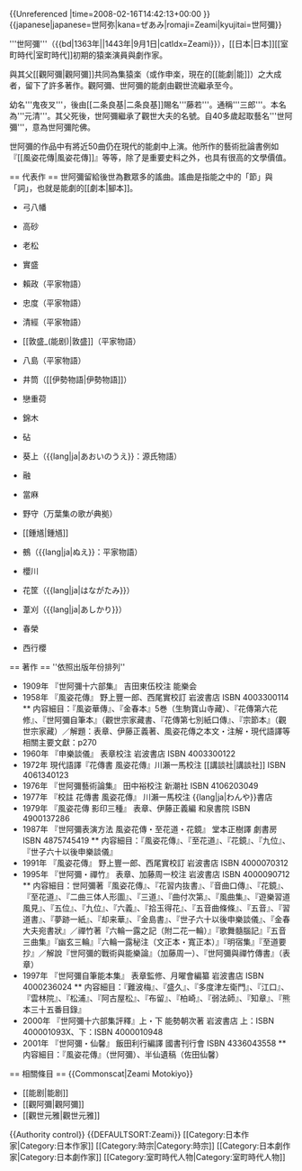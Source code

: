 {{Unreferenced |time=2008-02-16T14:42:13+00:00 }}
{{japanese|japanese=世阿弥|kana=ぜあみ|romaji=Zeami|kyujitai=世阿彌}}

'''世阿彌'''（{{bd|1363年||1443年|9月1日|catIdx=Zeami}}），[[日本|日本]][[室町時代|室町時代]]初期的猿楽演員與劇作家。

與其父[[觀阿彌|觀阿彌]]共同為集猿楽（或作申楽，現在的[[能劇|能]]）之大成者，留下了許多著作。觀阿彌、世阿彌的能劇由觀世流繼承至今。

幼名'''鬼夜叉'''，後由[[二条良基|二条良基]]賜名'''藤若'''。通稱'''三郎'''。本名為'''元清'''。其父死後，世阿彌繼承了觀世大夫的名號。自40多歲起取藝名'''世阿彌'''，意為世阿彌陀佛。

世阿彌的作品中有將近50曲仍在現代的能劇中上演。他所作的藝術批論書例如『[[風姿花傳|風姿花傳]]』等等，除了是重要史料之外，也具有很高的文學價值。

== 代表作 ==
世阿彌留給後世為數眾多的謠曲。謠曲是指能之中的「節」與「詞」，也就是能劇的[[劇本|腳本]]。

* 弓八幡
* 高砂
* 老松

* 實盛
* 賴政（平家物語）
* 忠度（平家物語）
* 清經（平家物語）
* [[敦盛_(能剧)|敦盛]]（平家物語）
* 八島（平家物語）

* 井筒（[[伊勢物語|伊勢物語]]）
* 戀重荷
* 錦木
* 砧
* 葵上（{{lang|ja|あおいのうえ}}：源氏物語）
* 融
* 當麻
* 野守（万葉集の歌が典拠）
* [[鍾馗|鍾馗]]
* 鵺（{{lang|ja|ぬえ}}：平家物語）
* 櫻川
* 花筐（{{lang|ja|はながたみ}}）
* 葦刈（{{lang|ja|あしかり}}）
* 春榮
* 西行櫻

== 著作 ==
''依照出版年份排列''
* 1909年 『世阿彌十六部集』 吉田東伍校注 能樂会
* 1958年 『風姿花傳』 野上豐一郎、西尾實校訂 岩波書店 ISBN 4003300114
** 内容細目：『風姿華傳』、『金春本』5巻（生駒寶山寺藏）、『花傳第六花修』、『世阿彌自筆本』（觀世宗家藏書、『花傳第七別紙口傳』、『宗節本』（觀世宗家藏）／解題：表章、伊藤正義著、風姿花傳之本文・注解・現代語譯等相關主要文獻：p270
* 1960年 『申樂談儀』 表章校注 岩波書店 ISBN 4003300122
* 1972年 現代語譯『花傳書 風姿花傳』川瀨一馬校注 [[講談社|講談社]] ISBN 4061340123
* 1976年 『世阿彌藝術論集』 田中裕校注 新潮社 ISBN 4106203049
* 1977年 『校註 花傳書 風姿花傳』 川瀨一馬校注 {{lang|ja|わんや}}書店
* 1979年 『風姿花傳 影印三種』 表章、伊藤正義編 和泉書院 ISBN 4900137286
* 1987年 『世阿彌表演方法 風姿花傳・至花道・花鏡』 堂本正樹譯 劇書房 ISBN 4875745419
** 内容細目：『風姿花傳』、『至花道』、『花鏡』、『九位』、『世子六十以後申樂談儀』
* 1991年 『風姿花傳』 野上豐一郎、西尾實校訂 岩波書店 ISBN 4000070312
* 1995年 『世阿彌・禪竹』 表章、加藤周一校注 岩波書店 ISBN 4000090712
** 内容細目：世阿彌著『風姿花傳』、『花習内抜書』、『音曲口傳』、『花鏡』、『至花道』、『二曲三体人形圖』、『三道』、『曲付次第』、『風曲集』、『遊樂習道風見』、『五位』、『九位』、『六義』、『拾玉得花』、『五音曲條條』、『五音』、『習道書』、『夢跡一紙』、『却来華』、『金島書』、『世子六十以後申樂談儀』、『金春大夫宛書狀』／禪竹著『六輪一露之記（附二花一輪）』『歌舞髓腦記』『五音三曲集』『幽玄三輪』『六輪一露秘注（文正本・寬正本）』『明宿集』『至道要抄』／解說『世阿彌的戰術與能樂論』（加藤周一）、『世阿彌與禪竹傳書』（表章）
* 1997年 『世阿彌自筆能本集』 表章監修、月曜會編纂 岩波書店 ISBN 4000236024
** 内容細目：『難波梅』、『盛久』、『多度津左衛門』、『江口』、『雲林院』、『松浦』、『阿古屋松』、『布留』、『柏崎』、『弱法師』、『知章』、『熊本三十五番目錄』
* 2000年 『世阿彌十六部集評釋』上・下 能勢朝次著 岩波書店 上：ISBN 400001093X、下：ISBN 4000010948
* 2001年 『世阿彌・仙馨』 飯田利行編譯 國書刊行會 ISBN 4336043558
** 内容細目：『風姿花傳』（世阿彌）、半仙遺稿（佐田仙馨）

== 相關條目 ==
{{Commonscat|Zeami Motokiyo}}
* [[能剧|能剧]]
* [[觀阿彌|觀阿彌]]
* [[觀世元雅|觀世元雅]]

{{Authority control}}
{{DEFAULTSORT:Zeami}}
[[Category:日本作家|Category:日本作家]]
[[Category:時宗|Category:時宗]]
[[Category:日本劇作家|Category:日本劇作家]]
[[Category:室町時代人物|Category:室町時代人物]]